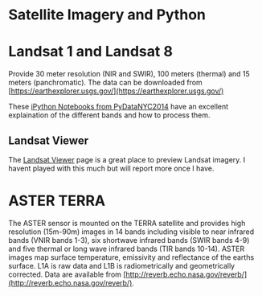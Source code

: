 # Satellite Imagery and Python

# Landsat 1 and Landsat 8 
Provide 30 meter resolution (NIR and SWIR), 100 meters (thermal) and 15 meters (panchromatic).  The data can be downloaded from [https://earthexplorer.usgs.gov/](https://earthexplorer.usgs.gov/)

These [iPython Notebooks from PyDataNYC2014](https://github.com/HyperionAnalytics/PyDataNYC2014) have an excellent explaination of the different bands and how to process them. 

## Landsat Viewer
The [Landsat Viewer](https://landsatlook.usgs.gov/) page is a great place to preview Landsat imagery.  I havent played with this much but will report more once I have. 

# ASTER TERRA
The ASTER sensor is mounted on the TERRA satellite and provides high resolution (15m-90m) images in 14 bands including visible to near infrared bands (VNIR bands 1-3), six shortwave infrared bands (SWIR bands 4-9) and five thermal or long wave infrared bands (TIR bands 10-14).  ASTER images map surface temperature, emissivity and reflectance of the earths surface.  L1A is raw data and L1B is radiometrically and geometrically corrected.  Data are available from [http://reverb.echo.nasa.gov/reverb/](http://reverb.echo.nasa.gov/reverb/).
